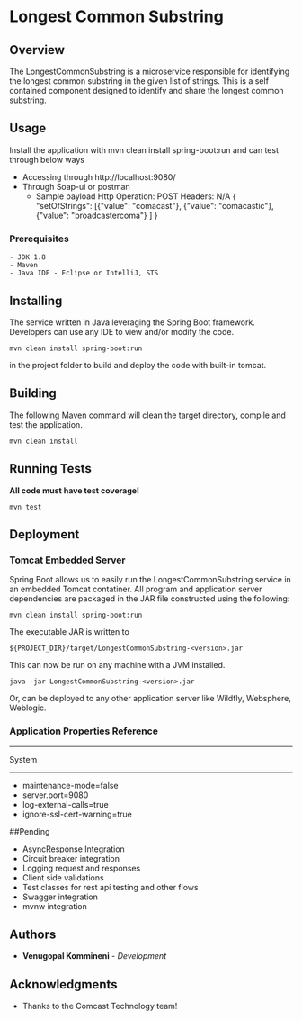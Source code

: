 # Longest Common Substring

## Overview

The LongestCommonSubstring is a microservice responsible for identifying the longest common substring in the given list of strings. This is a self contained component designed to identify and share the longest common substring.

## Usage
 Install the application with mvn clean install spring-boot:run and can test through below ways
- Accessing through http://localhost:9080/
- Through Soap-ui or postman
    - Sample payload
    Http Operation: POST
    Headers: N/A
    {  
    	"setOfStrings": [{"value": "comacast"},
    	{"value": "comacastic"},
    	{"value": "broadcastercoma"}
    	] 
    }




### Prerequisites


```
- JDK 1.8
- Maven
- Java IDE - Eclipse or IntelliJ, STS
```


## Installing

The service written in Java leveraging the Spring Boot framework. Developers can use any IDE to view and/or modify the code. 

```
mvn clean install spring-boot:run
```
in the project folder to build and deploy the code with built-in tomcat.

## Building

The following Maven command will clean the target directory, compile and test the application.


```
mvn clean install
```

## Running Tests

**All code must have test coverage!**

```
mvn test
```

## Deployment

### Tomcat Embedded Server

Spring Boot allows us to easily run the LongestCommonSubstring service in an embedded Tomcat contatiner. All program and application server dependencies are packaged in the JAR file constructed using the following:

```
mvn clean install spring-boot:run
```
The executable JAR is written to 

```
${PROJECT_DIR}/target/LongestCommonSubstring-<version>.jar
```

This can now be run on any machine with a JVM installed.

```
java -jar LongestCommonSubstring-<version>.jar
```

Or, can be deployed to any other application server like Wildfly, Websphere, Weblogic.

### Application Properties Reference



***
System
***
- maintenance-mode=false
- server.port=9080
- log-external-calls=true
- ignore-ssl-cert-warning=true

##Pending
- AsyncResponse Integration
- Circuit breaker integration
- Logging request and responses
- Client side validations
- Test classes for rest api testing and other flows
- Swagger integration
- mvnw integration

## Authors

* **Venugopal Kommineni** - *Development* 


## Acknowledgments

* Thanks to the Comcast Technology team!
